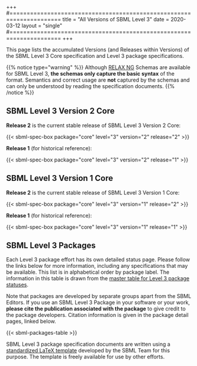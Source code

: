 +++
#=====================================================================
title  = "All Versions of SBML Level 3"
date   = 2020-03-12
layout = "single"
#=====================================================================
+++

This page lists the accumulated Versions (and Releases within Versions) of the SBML Level&nbsp;3 Core specification and Level&nbsp;3 package specifications.

{{% notice type="warning" %}}
Although [RELAX NG](https://en.wikipedia.org/wiki/RELAX_NG) Schemas are available for SBML Level&nbsp;3, <strong>the schemas only capture the basic syntax</strong> of the format.  Semantics and correct usage are <strong>not</strong> captured by the schemas and can only be understood by reading the specification documents.
{{% /notice %}}


## SBML Level 3 Version 2 Core

**Release 2** is the current stable release of SBML Level 3 Version 2 Core:

{{< sbml-spec-box package="core" level="3" version="2" release="2" >}}

**Release 1** (for historical reference):

{{< sbml-spec-box package="core" level="3" version="2" release="1" >}}


## SBML Level 3 Version 1 Core

**Release 2** is the current stable release of SBML Level 3 Version 1 Core:

{{< sbml-spec-box package="core" level="3" version="1" release="2" >}}

**Release 1** (for historical reference):

{{< sbml-spec-box package="core" level="3" version="1" release="1" >}}


## SBML Level 3 Packages

Each Level 3 package effort has its own detailed status page. Please follow the links below for more information, including any specifications that may be available. This list is in alphabetical order by package label. The information in this table is drawn from the [master table for Level 3 package statuses](https://docs.google.com/spreadsheets/d/1pa01Z72t1UKrjliAXBhxjjN1nnOf00gXcfm4_pWXOxA).

Note that packages are developed by separate groups apart from the SBML Editors. If you use an SBML Level&nbsp;3 Package in your software or your work, **please cite the publication associated with the package** to give credit to the package developers. Citation information is given in the package detail pages, linked below.

{{< sbml-packages-table >}}

SBML Level 3 package specification documents are written using a [standardized LaTeX template](https://doi.org/10.1186/s13104-017-2788-1) developed by the SBML Team for this purpose. The template is freely available for use by other efforts.
